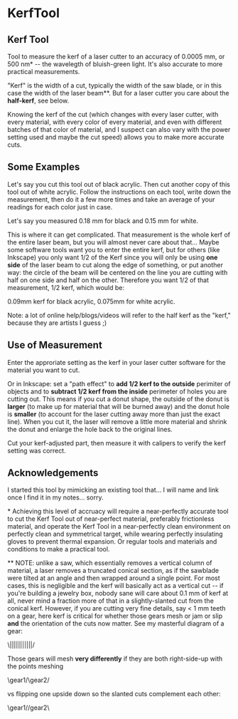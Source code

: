 # KerfTool
## Kerf Tool
Tool to measure the kerf of a laser cutter to an accuracy of 0.0005 mm, or 500 nm* -- the wavelegth of bluish-green light. It's also accurate to more practical measurements.

"Kerf" is the width of a cut, typically the width of the saw blade, or in this case the width of the laser beam**. But for a laser cutter you care about the **half-kerf**, see below.

Knowing the kerf of the cut (which changes with every laser cutter, with every material, with every color of every material, and even with different batches of that color of material, and I suspect can also vary with the power setting used and maybe the cut speed) allows you to make more accurate cuts.

## Some Examples
Let's say you cut this tool out of black acrylic. Then cut another copy of this tool out of white acrylic. Follow the instructions on each tool, write down the measurement, then do it a few more times and take an average of your readings for each color just in case.

Let's say you measured 0.18 mm for black and 0.15 mm for white. 

This is where it can get complicated. That measurement is the whole kerf of the entire laser beam, but you will almost never care about that... Maybe some software tools want you to enter the entire kerf, but for others (like Inkscape) you only want 1/2 of the Kerf since you will only be using **one side** of the laser beam to cut along the edge of something, or put another way: the circle of the beam will be centered on the line you are cutting with half on one side and half on the other. Therefore you want 1/2 of that measurement, 1/2 kerf, which would be: 

0.09mm kerf for black acrylic, 0.075mm for white acrylic.

Note: a lot of online help/blogs/videos will refer to the half kerf as the "kerf," because they are artists I guess ;)

## Use of Measurement
Enter the approriate setting as the kerf in your laser cutter software for the material you want to cut.

Or in Inkscape: set a "path effect" to **add 1/2 kerf to the outside** perimiter of objects and to **subtract 1/2 kerf from the inside** perimeter of holes you are cutting out. This means if you cut a donut shape, the outside of the donut is **larger** (to make up for material that will be burned away) and the donut hole is **smaller** (to account for the laser cutting away more than just the exact line). When you cut it, the laser will remove a little more material and shrink the donut and enlarge the hole back to the original lines.

Cut your kerf-adjusted part, then measure it with calipers to verify the kerf setting was correct.

## Acknowledgements
I started this tool by mimicking an existing tool that... I will name and link once I find it in my notes... sorry.



\* Achieving this level of accruacy will require a near-perfectly accurate tool to cut the Kerf Tool out of near-perfect material, preferably frictionless material, and operate the Kerf Tool in a near-perfectly clean environment on perfectly clean and symmetrical target, while wearing perfectly insulating gloves to prevent thermal expansion. Or regular tools and materials and conditions to make a practical tool.

\** NOTE: unlike a saw, which essentially removes a vertical column of material, a laser removes a truncated conical section, as if the sawblade were tilted at an angle and then wrapped around a single point. For most cases, this is negligible and the kerf will basically act as a vertical cut -- if you're building a jewelry box, nobody sane will care about 0.1 mm of kerf at all, never mind a fraction more of that in a slightly-slanted cut from the conical kerf. However, if you are cutting very fine details, say < 1 mm teeth on a gear, here kerf is critical for whether those gears mesh or jam or slip **and** the orientation of the cuts now matter. See my masterful diagram of a gear:

\\|||||||||||/

Those gears will mesh **very differently** if they are both right-side-up with the points meshing

\gear1/\gear2/

vs flipping one upside down so the slanted cuts complement each other:

\gear1//gear2\

